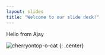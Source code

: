 ```yaml
---
layout: slides
title: "Welcome to our slide deck!"
---
```


Hello from Ajay

![cherryontop-o-cat](https://octodex.github.com/images/cherryontop-o-cat.png)
{: .center}
